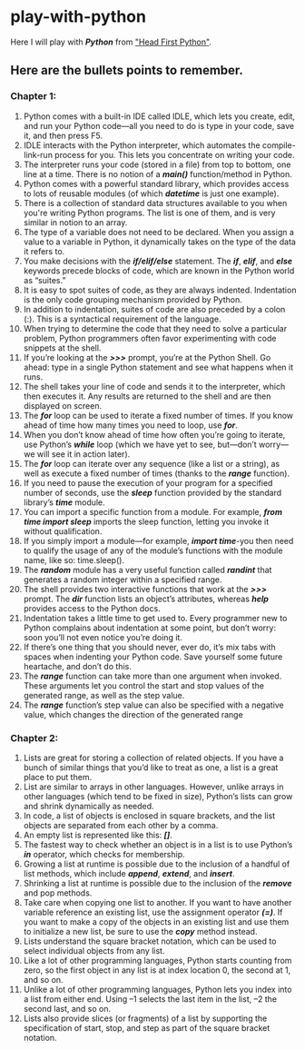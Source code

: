 # play-with-python

Here I will play with **_Python_** from ["Head First Python"](http://www.headfirstlabs.com/books/hfpython/book).



## Here are the bullets points to remember.

### Chapter 1:

1. Python comes with a built-in IDE called IDLE, which
lets you create, edit, and run your Python code—all
you need to do is type in your code, save it, and then
press F5.
2. IDLE interacts with the Python interpreter, which
automates the compile-link-run process for you. This
lets you concentrate on writing your code.
3. The interpreter runs your code (stored in a file) from
top to bottom, one line at a time. There is no notion of
a **_main()_** function/method in Python.
4. Python comes with a powerful standard library, which
provides access to lots of reusable modules (of which
**_datetime_** is just one example).
5. There is a collection of standard data structures
available to you when you're writing Python
programs. The list is one of them, and is very similar
in notion to an array.
6. The type of a variable does not need to be declared.
When you assign a value to a variable in Python, it
dynamically takes on the type of the data it refers to.
7. You make decisions with the **_if/elif/else_**
statement. The **_if_**, **_elif_**, and **_else_** keywords
precede blocks of code, which are known in the
Python world as “suites.”
8. It is easy to spot suites of code, as they are always
indented. Indentation is the only code grouping
mechanism provided by Python.
9. In addition to indentation, suites of code are also
preceded by a colon (:). This is a syntactical
requirement of the language.
10. When trying to determine the code that they
need to solve a particular problem, Python
programmers often favor experimenting with code
snippets at the shell.
11. If you’re looking at the **_>>>_** prompt, you’re at the
Python Shell. Go ahead: type in a single Python
statement and see what happens when it runs.
12. The shell takes your line of code and sends it to
the interpreter, which then executes it. Any results
are returned to the shell and are then displayed
on screen.
13. The **_for_** loop can be used to iterate a fixed
number of times. If you know ahead of time how
many times you need to loop, use **_for_**.
14. When you don’t know ahead of time how often
you’re going to iterate, use Python’s **_while_** loop
(which we have yet to see, but—don’t worry—we
will see it in action later).
15. The **_for_** loop can iterate over any sequence
(like a list or a string), as well as execute a fixed
number of times (thanks to the **_range_** function).
16. If you need to pause the execution of your
program for a specified number of seconds, use
the **_sleep_** function provided by the standard
library’s **_time_** module.
17. You can import a specific function from a module.
For example, **_from time import sleep_**
imports the sleep function, letting you invoke it
without qualification.
18. If you simply import a module—for example,
**_import time_**-you then need to qualify the
usage of any of the module’s functions with the
module name, like so: time.sleep().
19. The **_random_** module has a very useful function
called **_randint_** that generates a random
integer within a specified range.
20. The shell provides two interactive functions that
work at the **_>>>_** prompt. The **_dir_** function lists
an object’s attributes, whereas **_help_** provides
access to the Python docs.
21. Indentation takes a little time to get used to. Every
programmer new to Python complains about
indentation at some point, but don’t worry: soon
you’ll not even notice you’re doing it.
22. If there’s one thing that you should never, ever
do, it’s mix tabs with spaces when indenting
your Python code. Save yourself some future
heartache, and don’t do this.
23. The **_range_** function can take more than one
argument when invoked. These arguments let you
control the start and stop values of the generated
range, as well as the step value.
24. The **_range_** function’s step value can also be
specified with a negative value, which changes the
direction of the generated range


### Chapter 2:

1. Lists are great for storing a collection of
related objects. If you have a bunch of
similar things that you’d like to treat as
one, a list is a great place to put them.
2. List are similar to arrays in other
languages. However, unlike arrays in
other languages (which tend to be fixed
in size), Python’s lists can grow and
shrink dynamically as needed.
3. In code, a list of objects is enclosed in
square brackets, and the list objects are
separated from each other by a comma.
4. An empty list is represented like this: **_[]_**.
5. The fastest way to check whether an
object is in a list is to use Python’s **_in_**
operator, which checks for membership.
6. Growing a list at runtime is possible
due to the inclusion of a handful of list
methods, which include **_append_**,
**_extend_**, and **_insert_**.
7. Shrinking a list at runtime is possible
due to the inclusion of the **_remove_** and
pop methods.
8. Take care when copying one list to another. If you want to have another variable reference an existing list, use the assignment operator **_(=)_**. If you want to make a copy of the objects in an existing list and use them to initialize a new list, be sure to use the **_copy_** method instead.
9. Lists understand the square bracket notation,
which can be used to select individual objects
from any list.
10. Like a lot of other programming languages,
Python starts counting from zero, so the first
object in any list is at index location 0, the
second at 1, and so on.
11. Unlike a lot of other programming languages,
Python lets you index into a list from either end.
Using –1 selects the last item in the list, –2 the
second last, and so on.
12. Lists also provide slices (or fragments) of a list
by supporting the specification of start, stop,
and step as part of the square bracket notation.

